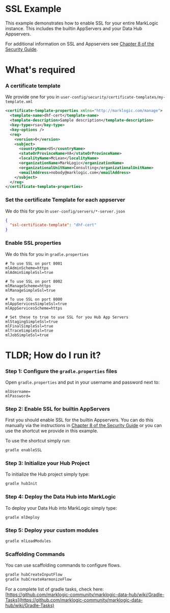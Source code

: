 # SSL Example
This example demonstrates how to enable SSL for your entire MarkLogic instance. This includes the builtin AppServers and your Data Hub Appservers.

For additional information on SSL and Appservers see [Chapter 8 of the Security Guide](http://docs.marklogic.com/guide/security/SSL).

# What's required
### A certificate template
We provide one for you in `user-config/security/certificate-templates/my-template.xml`
```xml
<certificate-template-properties xmlns="http://marklogic.com/manage">
  <template-name>dhf-cert</template-name>
  <template-description>Sample description</template-description>
  <key-type>rsa</key-type>
  <key-options />
  <req>
    <version>0</version>
    <subject>
      <countryName>US</countryName>
      <stateOrProvinceName>VA</stateOrProvinceName>
      <localityName>McLean</localityName>
      <organizationName>MarkLogic</organizationName>
      <organizationalUnitName>Consulting</organizationalUnitName>
      <emailAddress>nobody@marklogic.com</emailAddress>
    </subject>
  </req>
</certificate-template-properties>
```

### Set the certificate Template for each appserver
We do this for you in 
`user-config/servers/*-server.json`

```json
{
  "ssl-certificate-template": "dhf-cert"
}
```

### Enable SSL properties
We do this for you in `gradle.properties`

```
# To use SSL on port 8001
mlAdminScheme=https
mlAdminSimpleSsl=true

# To use SSL on port 8002
mlManageScheme=https
mlManageSimpleSsl=true

# To use SSL on port 8000
mlAppServicesSimpleSsl=true
mlAppServicesScheme=https

# Set these to true to use SSL for you Hub App Servers
mlStagingSimpleSsl=true
mlFinalSimpleSsl=true
mlTraceSimpleSsl=true
mlJobSimpleSsl=true
```

# TLDR; How do I run it?

### Step 1: Configure the `gradle.properties` files
Open `gradle.properties` and put in your username and password
next to:

```properties
mlUsername=
mlPassword=
```

### Step 2: Enable SSL for builtin AppServers
First you should enable SSL for the builtin Appservers. You can do this manually via the instructions in [Chapter 8 of the Security Guide](http://docs.marklogic.com/guide/security/SSL) or you can use the shortcut we provide in this example.

To use the shortcut simply run:

```bash
gradle enableSSL
```

### Step 3: Initialize your Hub Project
To initialize the Hub project simply type:

```bash
gradle hubInit
```

### Step 4: Deploy the Data Hub into MarkLogic
To deploy your Data Hub into MarkLogic simply type:

```bash
gradle mlDeploy
```

### Step 5: Deploy your custom modules
```bash
gradle mlLoadModules
```

### Scaffolding Commands
You can use scaffolding commands to configure flows.

```bash
gradle hubCreateInputFlow
gradle hubCreateHarmonizeFlow
```

For a complete list of gradle tasks, check here: [https://github.com/marklogic-community/marklogic-data-hub/wiki/Gradle-Tasks](https://github.com/marklogic-community/marklogic-data-hub/wiki/Gradle-Tasks)

